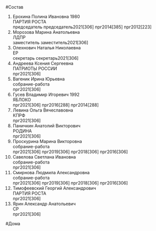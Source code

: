 #Состав  
1. Ерохина Полина Ивановна 1980  
    ПАРТИЯ РОСТА  
    председатель председатель2021[306] прг2014[385] прг2012[223]  
2. Морозова Марина Анатольевна  
    ЛДПР  
    заместитель заместитель2021[306]  
3. Олехнович Наталья Николаевна  
    ЕР  
    секретарь секретарь2021[306]  
4. Андреева Ксения Сергеевна  
    ПАТРИОТЫ РОССИИ  
    прг2021[306]  
5. Вагеник Ирина Юрьевна  
    собрание-работа  
    прг2021[306]  
6. Гусев Владимир Игоревич 1992  
    ЯБЛОКО  
    прг2021[306] прг2016[288] прг2014[288]  
7. Левина Ольга Вячеславовна  
    КПРФ  
    прг2021[306]  
8. Паничкин Анатолий Викторович  
    РОДИНА  
    прг2021[306]  
9. Проскурина Марина Викторовна  
    собрание-работа  
    прг2021[306] прг2019[306] прг2018[306] прг2016[306]  
10. Савелова Светлана Ивановна  
    собрание-работа  
    прг2021[306]  
11. Смирнова Людмила Александровна  
    собрание-работа  
    прг2021[306] прг2019[306] прг2018[306] прг2016[306]  
12. Тимофеевский Георгий Александрович  
    ПАРТИЯ РОСТА  
    прг2021[306]  
13. Ярин Александр Анатольевич  
    СР  
    прг2021[306]  
  
#Дома  
  
